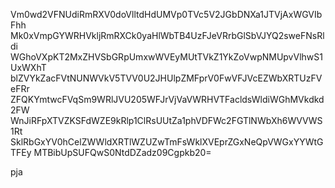 Vm0wd2VFNUdiRmRXV0doVlltdHdUMVp0TVc5V2JGbDNXa1JTVjAxWGVIbFhh
Mk0xVmpGYWRHVkljRmRXCk0yaHlWbTB4UzFJeVRrbGlSbVJYQ2sweFNsRldi
WGhoVXpKT2MxZHVSbGRpUmxwWVEyMUtTVkZ1YkZoVwpNMUpvVlhwS1UxWXhT
blZVYkZacFVtNUNWVkV5TVV0U2JHUlpZMFprV0FwVFJVcEZWbXRTUzFVeFRr
ZFQKYmtwcFVqSm9WRlJVU205WFJrVjVaVWRHVTFacldsWldiWGhMVkdkd2FW
WnJiRFpXTVZKSFdWZE9kRlp1ClRsUUtZa1phVDFWc2FGTlNWbXh6WVVWS1Rt
SklRbGxYV0hCelZWWldXRTlWZUZwTmFsWklXVEprZGxNeQpVWGxYYWtGTFEy
MTBibUpSUFQwS0NtdDZadz09Cgpkb20=

pja